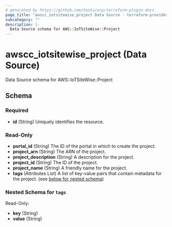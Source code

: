 ```yaml
---
# generated by https://github.com/hashicorp/terraform-plugin-docs
page_title: "awscc_iotsitewise_project Data Source - terraform-provider-awscc"
subcategory: ""
description: |-
  Data Source schema for AWS::IoTSiteWise::Project
---
```


# awscc_iotsitewise_project (Data Source)

Data Source schema for AWS::IoTSiteWise::Project



<!-- schema generated by tfplugindocs -->
## Schema

### Required

- **id** (String) Uniquely identifies the resource.

### Read-Only

- **portal_id** (String) The ID of the portal in which to create the project.
- **project_arn** (String) The ARN of the project.
- **project_description** (String) A description for the project.
- **project_id** (String) The ID of the project.
- **project_name** (String) A friendly name for the project.
- **tags** (Attributes List) A list of key-value pairs that contain metadata for the project. (see [below for nested schema](#nestedatt--tags))

<a id="nestedatt--tags"></a>
### Nested Schema for `tags`

Read-Only:

- **key** (String)
- **value** (String)


